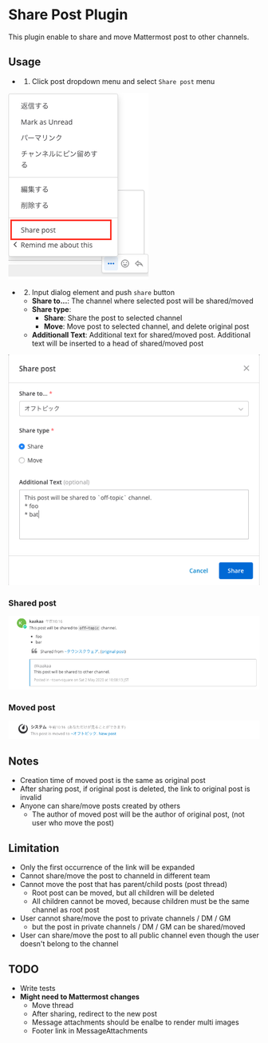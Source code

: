 # Share Post Plugin

This plugin enable to share and move Mattermost post to other channels.

## Usage
* 1. Click post dropdown menu and select `Share post` menu

![dropdown](./screenshots/dropdown.png)

* 2. Input dialog element and push `share` button
  * **Share to...**: The channel where selected post will be shared/moved
  * **Share type**:
    * **Share**: Share the post to selected channel
    * **Move**: Move post to selected channel, and delete original post
  * **Additionall Text**: Additional text for shared/moved post. Additional text will be inserted to a head of shared/moved post 

![dialog](./screenshots/dialog.png)

### Shared post
![shared_post](./screenshots/shared_post.png)

### Moved post
![moved_post](./screenshots/moved_post.png)


## Notes
* Creation time of moved post is the same as original post
* After sharing post, if original post is deleted, the link to original post is invalid
* Anyone can share/move posts created by others
  * The author of moved post will be the author of original post, (not user who move the post)

## Limitation
* Only the first occurrence of the link will be expanded
* Cannot share/move the post to channeld in different team
* Cannot move the post that has parent/child posts (post thread)
  * Root post can be moved, but all children will be deleted
  * All children cannot be moved, because children must be the same channel as root post
* User cannot share/move the post to private channels / DM / GM
  * but the post in private channels / DM / GM can be shared/moved
* User can share/move the post to all public channel even though the user doesn't belong to the channel

## TODO
* Write tests
* **Might need to Mattermost changes**
  * Move thread
  * After sharing, redirect to the new post
  * Message attachments should be enalbe to render multi images
  * Footer link in MessageAttachments
